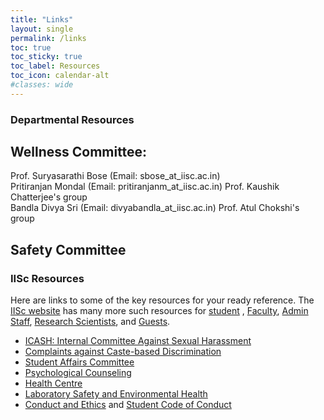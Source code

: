 ```yaml
---
title: "Links"
layout: single
permalink: /links
toc: true
toc_sticky: true
toc_label: Resources
toc_icon: calendar-alt
#classes: wide
---
```

### Departmental Resources

## Wellness Committee:

Prof. Suryasarathi Bose (Email: sbose_at_iisc.ac.in)<br>
Pritiranjan Mondal (Email: pritiranjanm_at_iisc.ac.in) Prof. Kaushik Chatterjee's group<br>
Bandla Divya Sri (Email: divyabandla_at_iisc.ac.in) Prof. Atul Chokshi's group<br>

## Safety Committee

### IISc Resources

Here are links to some of the key resources for your ready reference. The <a href="https://www.iisc.ac.in/about/">IISc website</a> has many more such resources for <a href="https://www.iisc.ac.in/about/student-corner/">student</a> , <a href="https://www.iisc.ac.in/about/faculty-corner/">Faculty</a>, <a href="https://www.iisc.ac.in/about/staff-corner/">Admin Staff</a>, <a href="https://www.iisc.ac.in/research-scientists-corner/">Research Scientists</a>, and <a href="https://www.iisc.ac.in/about/guests-corner/">Guests</a>.   
 
<ul>
<li><a href="http://www.iisc.ac.in/icash/">ICASH: Internal Committee Against Sexual Harassment</a>
<li><a href="http://www.iisc.ac.in/complaints-related-to-caste-based-discrimination/">Complaints against Caste-based Discrimination</a>
<li><a href="https://www.iisc.ac.in/wp-content/uploads/2021/06/Memorandum-Reconstituted-Students-Affairs-Committee-signed-2021.pdf">Student Affairs Committee</a>
<li><a href="https://www.iisc.ac.in/health-centre/psycological-counseling/">Psychological Counseling</a>
<li><a href="https://iisc.ac.in/health-centre/">Health Centre</a>
<li><a href="https://olseh.iisc.ac.in/">Laboratory Safety and Environmental Health</a>
<li><a href="https://www.iisc.ac.in/about/student-corner/academic-integrity/">Conduct and Ethics</a> and <a href="https://www.iisc.ac.in/wp-content/uploads/2019/07/iisc_students-code-of-conduct_FINAL_24-07-2019.pdf">Student Code of Conduct</a>
</ul>